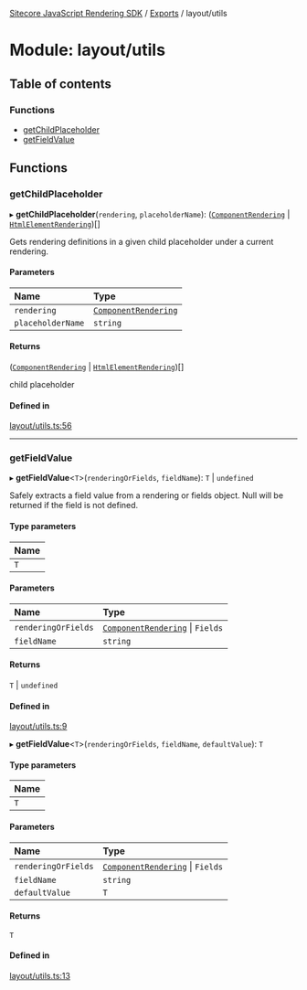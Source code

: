 [Sitecore JavaScript Rendering SDK](../README.md) / [Exports](../modules.md) / layout/utils

# Module: layout/utils

## Table of contents

### Functions

- [getChildPlaceholder](layout_utils.md#getchildplaceholder)
- [getFieldValue](layout_utils.md#getfieldvalue)

## Functions

### getChildPlaceholder

▸ **getChildPlaceholder**(`rendering`, `placeholderName`): ([`ComponentRendering`](../interfaces/layout_models.ComponentRendering.md) \| [`HtmlElementRendering`](../interfaces/layout_models.HtmlElementRendering.md))[]

Gets rendering definitions in a given child placeholder under a current rendering.

#### Parameters

| Name | Type |
| :------ | :------ |
| `rendering` | [`ComponentRendering`](../interfaces/layout_models.ComponentRendering.md) |
| `placeholderName` | `string` |

#### Returns

([`ComponentRendering`](../interfaces/layout_models.ComponentRendering.md) \| [`HtmlElementRendering`](../interfaces/layout_models.HtmlElementRendering.md))[]

child placeholder

#### Defined in

[layout/utils.ts:56](https://github.com/Sitecore/jss/blob/e49fd4cc/packages/sitecore-jss/src/layout/utils.ts#L56)

___

### getFieldValue

▸ **getFieldValue**<`T`\>(`renderingOrFields`, `fieldName`): `T` \| `undefined`

Safely extracts a field value from a rendering or fields object.
Null will be returned if the field is not defined.

#### Type parameters

| Name |
| :------ |
| `T` |

#### Parameters

| Name | Type |
| :------ | :------ |
| `renderingOrFields` | [`ComponentRendering`](../interfaces/layout_models.ComponentRendering.md) \| `Fields` |
| `fieldName` | `string` |

#### Returns

`T` \| `undefined`

#### Defined in

[layout/utils.ts:9](https://github.com/Sitecore/jss/blob/e49fd4cc/packages/sitecore-jss/src/layout/utils.ts#L9)

▸ **getFieldValue**<`T`\>(`renderingOrFields`, `fieldName`, `defaultValue`): `T`

#### Type parameters

| Name |
| :------ |
| `T` |

#### Parameters

| Name | Type |
| :------ | :------ |
| `renderingOrFields` | [`ComponentRendering`](../interfaces/layout_models.ComponentRendering.md) \| `Fields` |
| `fieldName` | `string` |
| `defaultValue` | `T` |

#### Returns

`T`

#### Defined in

[layout/utils.ts:13](https://github.com/Sitecore/jss/blob/e49fd4cc/packages/sitecore-jss/src/layout/utils.ts#L13)

